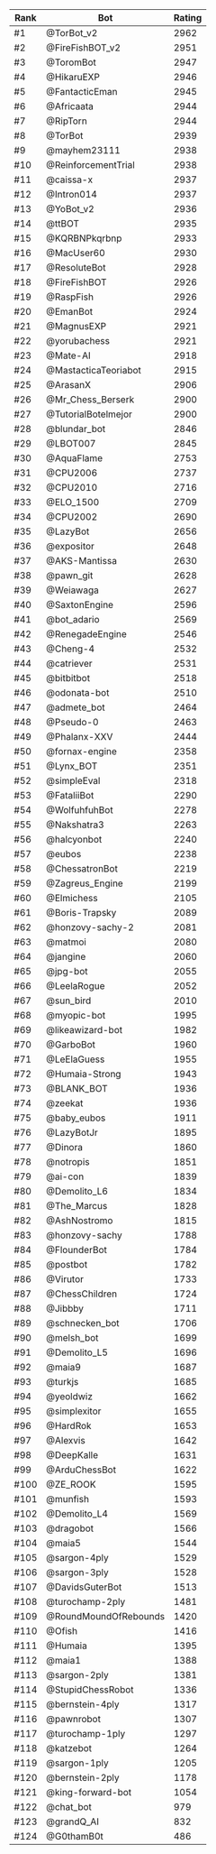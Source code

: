Rank|Bot|Rating
---|---|---
#1|@TorBot_v2|2962
#2|@FireFishBOT_v2|2951
#3|@ToromBot|2947
#4|@HikaruEXP|2946
#5|@FantacticEman|2945
#6|@Africaata|2944
#7|@RipTorn|2944
#8|@TorBot|2939
#9|@mayhem23111|2938
#10|@ReinforcementTrial|2938
#11|@caissa-x|2937
#12|@Intron014|2937
#13|@YoBot_v2|2936
#14|@ttBOT|2935
#15|@KQRBNPkqrbnp|2933
#16|@MacUser60|2930
#17|@ResoluteBot|2928
#18|@FireFishBOT|2926
#19|@RaspFish|2926
#20|@EmanBot|2924
#21|@MagnusEXP|2921
#22|@yorubachess|2921
#23|@Mate-AI|2918
#24|@MastacticaTeoriabot|2915
#25|@ArasanX|2906
#26|@Mr_Chess_Berserk|2900
#27|@TutorialBotelmejor|2900
#28|@blundar_bot|2846
#29|@LBOT007|2845
#30|@AquaFlame|2753
#31|@CPU2006|2737
#32|@CPU2010|2716
#33|@ELO_1500|2709
#34|@CPU2002|2690
#35|@LazyBot|2656
#36|@expositor|2648
#37|@AKS-Mantissa|2630
#38|@pawn_git|2628
#39|@Weiawaga|2627
#40|@SaxtonEngine|2596
#41|@bot_adario|2569
#42|@RenegadeEngine|2546
#43|@Cheng-4|2532
#44|@catriever|2531
#45|@bitbitbot|2518
#46|@odonata-bot|2510
#47|@admete_bot|2464
#48|@Pseudo-0|2463
#49|@Phalanx-XXV|2444
#50|@fornax-engine|2358
#51|@Lynx_BOT|2351
#52|@simpleEval|2318
#53|@FataliiBot|2290
#54|@WolfuhfuhBot|2278
#55|@Nakshatra3|2263
#56|@halcyonbot|2240
#57|@eubos|2238
#58|@ChessatronBot|2219
#59|@Zagreus_Engine|2199
#60|@Elmichess|2105
#61|@Boris-Trapsky|2089
#62|@honzovy-sachy-2|2081
#63|@matmoi|2080
#64|@jangine|2060
#65|@jpg-bot|2055
#66|@LeelaRogue|2052
#67|@sun_bird|2010
#68|@myopic-bot|1995
#69|@likeawizard-bot|1982
#70|@GarboBot|1960
#71|@LeElaGuess|1955
#72|@Humaia-Strong|1943
#73|@BLANK_BOT|1936
#74|@zeekat|1936
#75|@baby_eubos|1911
#76|@LazyBotJr|1895
#77|@Dinora|1860
#78|@notropis|1851
#79|@ai-con|1839
#80|@Demolito_L6|1834
#81|@The_Marcus|1828
#82|@AshNostromo|1815
#83|@honzovy-sachy|1788
#84|@FlounderBot|1784
#85|@postbot|1782
#86|@Virutor|1733
#87|@ChessChildren|1724
#88|@Jibbby|1711
#89|@schnecken_bot|1706
#90|@melsh_bot|1699
#91|@Demolito_L5|1696
#92|@maia9|1687
#93|@turkjs|1685
#94|@yeoldwiz|1662
#95|@simplexitor|1655
#96|@HardRok|1653
#97|@Alexvis|1642
#98|@DeepKalle|1631
#99|@ArduChessBot|1622
#100|@ZE_ROOK|1595
#101|@munfish|1593
#102|@Demolito_L4|1569
#103|@dragobot|1566
#104|@maia5|1544
#105|@sargon-4ply|1529
#106|@sargon-3ply|1528
#107|@DavidsGuterBot|1513
#108|@turochamp-2ply|1481
#109|@RoundMoundOfRebounds|1420
#110|@Ofish|1416
#111|@Humaia|1395
#112|@maia1|1388
#113|@sargon-2ply|1381
#114|@StupidChessRobot|1336
#115|@bernstein-4ply|1317
#116|@pawnrobot|1307
#117|@turochamp-1ply|1297
#118|@katzebot|1264
#119|@sargon-1ply|1205
#120|@bernstein-2ply|1178
#121|@king-forward-bot|1054
#122|@chat_bot|979
#123|@grandQ_AI|832
#124|@G0thamB0t|486
